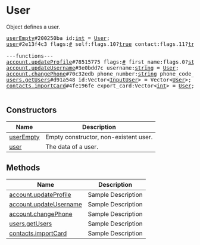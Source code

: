 # User

Object defines a user.

<pre>
<a href="../constructor/userEmpty.md">userEmpty</a>#200250ba id:<a href="../type/int.md">int</a> = <a href="../type/User.md">User</a>;
<a href="../constructor/user.md">user</a>#2e13f4c3 flags:<a href="../type/#.md">#</a> self:flags.10?<a href="../type/true.md">true</a> contact:flags.11?<a href="../type/true.md">true</a> mutual_contact:flags.12?<a href="../type/true.md">true</a> deleted:flags.13?<a href="../type/true.md">true</a> bot:flags.14?<a href="../type/true.md">true</a> bot_chat_history:flags.15?<a href="../type/true.md">true</a> bot_nochats:flags.16?<a href="../type/true.md">true</a> verified:flags.17?<a href="../type/true.md">true</a> restricted:flags.18?<a href="../type/true.md">true</a> min:flags.20?<a href="../type/true.md">true</a> bot_inline_geo:flags.21?<a href="../type/true.md">true</a> id:<a href="../type/int.md">int</a> access_hash:flags.0?<a href="../type/long.md">long</a> first_name:flags.1?<a href="../type/string.md">string</a> last_name:flags.2?<a href="../type/string.md">string</a> username:flags.3?<a href="../type/string.md">string</a> phone:flags.4?<a href="../type/string.md">string</a> photo:flags.5?<a href="../type/UserProfilePhoto.md">UserProfilePhoto</a> status:flags.6?<a href="../type/UserStatus.md">UserStatus</a> bot_info_version:flags.14?<a href="../type/int.md">int</a> restriction_reason:flags.18?<a href="../type/string.md">string</a> bot_inline_placeholder:flags.19?<a href="../type/string.md">string</a> lang_code:flags.22?<a href="../type/string.md">string</a> = <a href="../type/User.md">User</a>;

---functions---
<a href="../method/account.updateProfile.md">account.updateProfile</a>#78515775 flags:<a href="../type/#.md">#</a> first_name:flags.0?<a href="../type/string.md">string</a> last_name:flags.1?<a href="../type/string.md">string</a> about:flags.2?<a href="../type/string.md">string</a> = <a href="../type/User.md">User</a>;
<a href="../method/account.updateUsername.md">account.updateUsername</a>#3e0bdd7c username:<a href="../type/string.md">string</a> = <a href="../type/User.md">User</a>;
<a href="../method/account.changePhone.md">account.changePhone</a>#70c32edb phone_number:<a href="../type/string.md">string</a> phone_code_hash:<a href="../type/string.md">string</a> phone_code:<a href="../type/string.md">string</a> = <a href="../type/User.md">User</a>;
<a href="../method/users.getUsers.md">users.getUsers</a>#d91a548 id:Vector&lt;<a href="../type/InputUser.md">InputUser</a>&gt; = Vector&lt;<a href="../type/User.md">User</a>&gt;;
<a href="../method/contacts.importCard.md">contacts.importCard</a>#4fe196fe export_card:Vector&lt;<a href="../type/int.md">int</a>&gt; = <a href="../type/User.md">User</a>;

</pre>

## Constructors

| Name | Description |
|------|-------------|
| [userEmpty](../constructor/userEmpty.md) | Empty constructor, non-existent user. |
| [user](../constructor/user.md) | The data of a user. |

## Methods

| Name | Description |
|------|-------------|
| [account.updateProfile](../method/account.updateProfile.md) | Sample Description |
| [account.updateUsername](../method/account.updateUsername.md) | Sample Description |
| [account.changePhone](../method/account.changePhone.md) | Sample Description |
| [users.getUsers](../method/users.getUsers.md) | Sample Description |
| [contacts.importCard](../method/contacts.importCard.md) | Sample Description |
